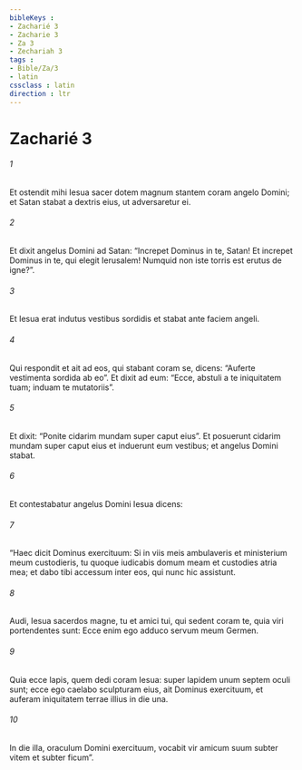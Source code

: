 ```yaml
---
bibleKeys : 
- Zacharié 3
- Zacharie 3
- Za 3
- Zechariah 3
tags : 
- Bible/Za/3
- latin
cssclass : latin
direction : ltr
---
```


# Zacharié 3

###### 1
Et ostendit mihi Iesua sacer dotem magnum stantem coram angelo Domini; et Satan stabat a dextris eius, ut adversaretur ei.
###### 2
Et dixit angelus Domini ad Satan: “Increpet Dominus in te, Satan! Et increpet Dominus in te, qui elegit Ierusalem! Numquid non iste torris est erutus de igne?”. 
###### 3
Et Iesua erat indutus vestibus sordidis et stabat ante faciem angeli. 
###### 4
Qui respondit et ait ad eos, qui stabant coram se, dicens: “Auferte vestimenta sordida ab eo”. Et dixit ad eum: “Ecce, abstuli a te iniquitatem tuam; induam te mutatoriis”. 
###### 5
Et dixit: “Ponite cidarim mundam super caput eius”. Et posuerunt cidarim mundam super caput eius et induerunt eum vestibus; et angelus Domini stabat.
###### 6
Et contestabatur angelus Domini Iesua dicens: 
###### 7
“Haec dicit Dominus exercituum: Si in viis meis ambulaveris et ministerium meum custodieris, tu quoque iudicabis domum meam et custodies atria mea; et dabo tibi accessum inter eos, qui nunc hic assistunt.
###### 8
Audi, Iesua sacerdos magne, tu et amici tui, qui sedent coram te, quia viri portendentes sunt: Ecce enim ego adduco servum meum Germen. 
###### 9
Quia ecce lapis, quem dedi coram Iesua: super lapidem unum septem oculi sunt; ecce ego caelabo sculpturam eius, ait Dominus exercituum, et auferam iniquitatem terrae illius in die una. 
###### 10
In die illa, oraculum Domini exercituum, vocabit vir amicum suum subter vitem et subter ficum”.
